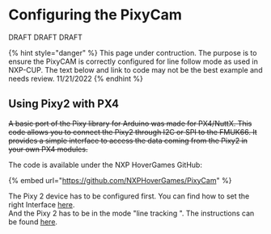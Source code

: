 # Configuring the PixyCam

DRAFT DRAFT DRAFT

{% hint style="danger" %}
This page under contruction. The purpose is to ensure the PixyCAM is correctly configured for line follow mode as used in NXP-CUP. The text below and link to code may not be the best example and needs review. 11/21/2022
{% endhint %}

## Using Pixy2 with PX4

~~A basic port of the Pixy library for Arduino was made for PX4/NuttX. This code allows you to connect the Pixy2 through I2C or SPI to the FMUK66. It provides a simple interface to access the data coming from the Pixy2 in your own PX4 modules.~~

The code is available under the NXP HoverGames GitHub:

{% embed url="https://github.com/NXPHoverGames/PixyCam" %}

The Pixy 2 device has to be configured first. You can find how to set the right Interface [here](https://docs.pixycam.com/wiki/doku.php?id=wiki:v2:porting\_guide). \
And the Pixy 2 has to be in the mode "line tracking ". The instructions can be found [here](https://docs.pixycam.com/wiki/doku.php?id=wiki:v2:line\_tracking).
